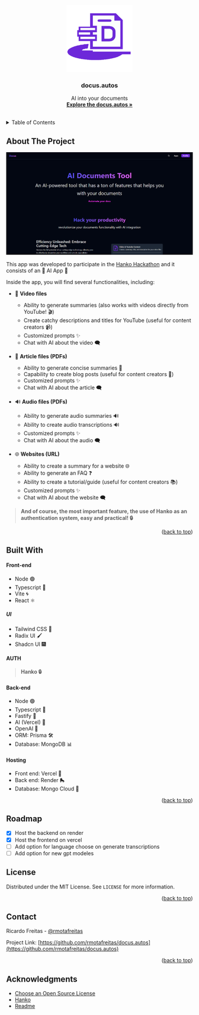 <a name="readme-top" id="readme-top"></a>

<!-- PROJECT LOGO -->
<br />
<div align="center">
  <a href="https://github.com/othneildrew/Best-README-Template">
    <img src="./web/public/icon.png" alt="Logo" width="180" height="180">
  </a>

  <h3 align="center">docus.autos</h3>

  <p align="center">
    AI into your documents
    <br />
    <a href="https://docus-autos.vercel.app/"><strong>Explore the docus.autos »</strong></a>
    <br />
    <br />
  </p>
</div>

<!-- TABLE OF CONTENTS -->
<details>
  <summary>Table of Contents</summary>
  <ol>
    <li>
      <a href="#about-the-project">About The Project</a>
    </li>
    <li>
        <a href="#built-with">Built with</a>
        <ul>
            <li><a href="#front-end">Front end</a></li>
            <li><a href="#ui">UI</a></li>
            <li><a href="#auth">Auth</a></li>
            <li><a href="#back-end">Back end</a></li>
            <li><a href="#hosting">Hosting</a></li>
      </ul>
    </li>
    <li><a href="#roadmap">Roadmap</a></li>
    <li><a href="#license">License</a></li>
    <li><a href="#contact">Contact</a></li>
    <li><a href="#acknowledgments">Acknowledgments</a></li>
  </ol>
</details>

<!-- ABOUT THE PROJECT -->

## About The Project

[![Product Name Screen Shot](./web/public/screen.png)](https://docus-autos.vercel.app/)

This app was developed to participate in the [Hanko Hackathon](https://www.hanko.io/hackathon) and it consists of an 🚀 AI App 🤖

Inside the app, you will find several functionalities, including:

- 🎥 **Video files**

  - Ability to generate summaries (also works with videos directly from YouTube! 🎬)
  - Create catchy descriptions and titles for YouTube (useful for content creators 📹)
  - Customized prompts ✨
  - Chat with AI about the video 🗨️

- 📄 **Article files (PDFs)**

  - Ability to generate concise summaries 📝
  - Capability to create blog posts (useful for content creators 📝)
  - Customized prompts ✨
  - Chat with AI about the article 🗨️

- 🔊 **Audio files (PDFs)**

  - Ability to generate audio summaries 🔊
  - Ability to create audio transcriptions 🔊
  - Customized prompts ✨
  - Chat with AI about the audio 🗨️

- 🌐 **Websites (URL)**
  - Ability to create a summary for a website 🌐
  - Ability to generate an FAQ ❓
  - Ability to create a tutorial/guide (useful for content creators 📚)
  - Customized prompts ✨
  - Chat with AI about the website 🗨️

> <strong>And of course, the most important feature, the use of Hanko as an authentication system, easy and practical! 🔒</strong>

<p align="right">(<a href="#readme-top">back to top</a>)</p>

## Built With

#### Front-end

- Node 🟢
- Typescript 📘
- Vite 🌀
- React ⚛️

##### UI

- Tailwind CSS 🎨
- Radix UI 🖌️
- Shadcn UI 🎆

#### AUTH

> <strong> Hanko 🔒</strong>

#### Back-end

- Node 🟢
- Typescript 📘
- Fastify 🚀
- AI (Vercel) 🤖
- OpenAI 🧠
- ORM: Prisma 🛠️
- Database: MongoDB 📊

#### Hosting

- Front end: Vercel 🔼
- Back end: Render 🛼
- Database: Mongo Cloud 🌿

<p align="right">(<a href="#readme-top">back to top</a>)</p>

## Roadmap

- [x] Host the backend on render
- [x] Host the frontend on vercel
- [ ] Add option for language choose on generate transcriptions
- [ ] Add option for new gpt modeles

## License

Distributed under the MIT License. See `LICENSE` for more information.

<p align="right">(<a href="#readme-top">back to top</a>)</p>

<!-- CONTACT -->

## Contact

Ricardo Freitas - [@rmotafreitas](https://x.com/rmotafreitas)

Project Link: [https://github.com/rmotafreitas/docus.autos](https://github.com/rmotafreitas/docus.autos)

<p align="right">(<a href="#readme-top">back to top</a>)</p>

<!-- ACKNOWLEDGMENTS -->

## Acknowledgments

- [Choose an Open Source License](https://choosealicense.com)
- [Hanko](https://www.hanko.io)
- [Readme](https://github.com/othneildrew/Best-README-Template)
